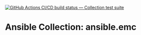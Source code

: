 [![GitHub Actions CI/CD build status — Collection test suite](https://github.com/coll-test/ansible.emc/workflows/Collection%20test%20suite/badge.svg?branch=master)](https://github.com/coll-test/ansible.emc/actions?query=workflow%3A%22Collection%20test%20suite%22)

Ansible Collection: ansible.emc
=================================================